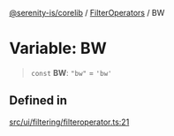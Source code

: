 [@serenity-is/corelib](../../../README.md) / [FilterOperators](../README.md) / BW

# Variable: BW

> `const` **BW**: `"bw"` = `'bw'`

## Defined in

[src/ui/filtering/filteroperator.ts:21](https://github.com/serenity-is/serenity/blob/master/packages/corelib/src/ui/filtering/filteroperator.ts#L21)

